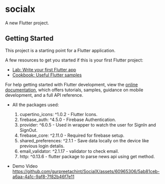 # socialx

A new Flutter project.

## Getting Started

This project is a starting point for a Flutter application.

A few resources to get you started if this is your first Flutter project:

- [Lab: Write your first Flutter app](https://docs.flutter.dev/get-started/codelab)
- [Cookbook: Useful Flutter samples](https://docs.flutter.dev/cookbook)

For help getting started with Flutter development, view the
[online documentation](https://docs.flutter.dev/), which offers tutorials,
samples, guidance on mobile development, and a full API reference.
  
 - All the packages used: 
    1. cupertino_icons: ^1.0.2 - Flutter Icons.
    2. firebase_auth: ^4.5.0 - Firebase Authentication.
    3. provider: ^6.0.5 - Used in wrapper to watch the user for SignIn and SignOut.
    4. firebase_core: ^2.11.0 - Required for firebase setup.
    5. shared_preferences: ^2.1.1 - Save data locally on the device like previous login detalis.
    6. email_validator: ^2.1.17 - validator to check email.
    7. http: ^0.13.6 - flutter package to parse news api using get method.

- Demo Video
https://github.com/gurpreetachint/SocialX/assets/60965306/5ab81ceb-a6aa-4a1c-9af8-7f82b46f7e11

